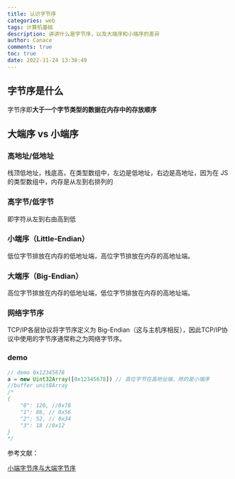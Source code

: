 ```yaml
---
title: 认识字节序
categories: web
tags: 计算机基础
description: 讲讲什么是字节序，以及大端序和小端序的差异
author: Canace
comments: true
toc: true
date: 2022-11-24 13:38:49
---
```

## 字节序是什么

字节序即**大于一个字节类型的数据在内存中的存放顺序**

## 大端序 vs 小端序

### 高地址/低地址
栈顶低地址，栈底高，在类型数组中，左边是低地址，右边是高地址，因为在 JS 的类型数组中，内存是从左到右排列的

### 高字节/低字节
即字符从左到右由高到低

### 小端序（Little-Endian）
低位字节排放在内存的低地址端，高位字节排放在内存的高地址端。

### 大端序（Big-Endian）
高位字节排放在内存的低地址端，低位字节排放在内存的高地址端。

### 网络字节序
TCP/IP各层协议将字节序定义为 Big-Endian（这与主机序相反），因此TCP/IP协议中使用的字节序通常称之为网络字节序。

### demo
```js
// demo 0x12345678
a = new Uint32Array([0x12345678]) // 高位字节在高地址端，用的是小端序
//buffer unit8Array
/*
{
    "0": 120, //0x78
    "1": 86, // 0x56
    "2": 52, // 0x34
    "3": 18 //0x12
}
*/
```

参考文献：

[小端字节序与大端字节序](https://www.cnblogs.com/onepixel/p/7468343.html)
